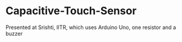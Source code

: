 # Capacitive-Touch-Sensor
Presented at Srishti, IITR, which uses Arduino Uno, one resistor and a buzzer
